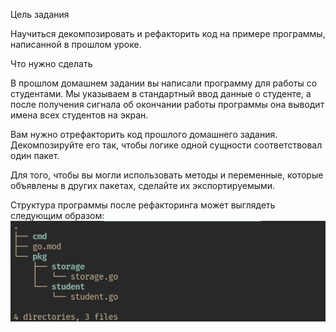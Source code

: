 Цель задания

Научиться декомпозировать и рефакторить код на примере программы, написанной в прошлом уроке.


Что нужно сделать

В прошлом домашнем задании вы написали программу для работы со студентами. Мы указываем в стандартный ввод данные о студенте, а после получения сигнала об окончании работы программы она выводит имена всех студентов на экран.

Вам нужно отрефакторить код прошлого домашнего задания. Декомпозируйте его так, чтобы логике одной сущности соответствовал один пакет.

Для того, чтобы вы могли использовать методы и переменные, которые объявлены в других пакетах, сделайте их экспортируемыми.

Структура программы после рефакторинга может выглядеть следующим образом:
![img.png](img.png)